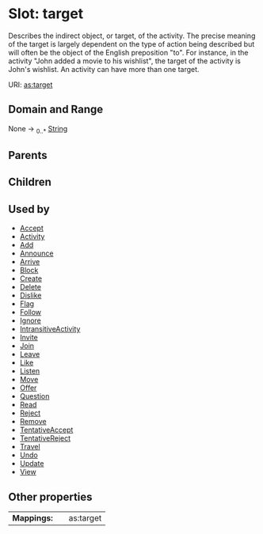 
# Slot: target


Describes the indirect object, or target, of the activity. The precise meaning of the target is largely dependent on the type of action being described but will often be the object of the English preposition "to". For instance, in the activity "John added a movie to his wishlist", the target of the activity is John's wishlist. An activity can have more than one target.

URI: [as:target](http://www.w3.org/ns/activitystreams#target)


## Domain and Range

None &#8594;  <sub>0..\*</sub> [String](types/String.md)

## Parents


## Children


## Used by

 * [Accept](Accept.md)
 * [Activity](Activity.md)
 * [Add](Add.md)
 * [Announce](Announce.md)
 * [Arrive](Arrive.md)
 * [Block](Block.md)
 * [Create](Create.md)
 * [Delete](Delete.md)
 * [Dislike](Dislike.md)
 * [Flag](Flag.md)
 * [Follow](Follow.md)
 * [Ignore](Ignore.md)
 * [IntransitiveActivity](IntransitiveActivity.md)
 * [Invite](Invite.md)
 * [Join](Join.md)
 * [Leave](Leave.md)
 * [Like](Like.md)
 * [Listen](Listen.md)
 * [Move](Move.md)
 * [Offer](Offer.md)
 * [Question](Question.md)
 * [Read](Read.md)
 * [Reject](Reject.md)
 * [Remove](Remove.md)
 * [TentativeAccept](TentativeAccept.md)
 * [TentativeReject](TentativeReject.md)
 * [Travel](Travel.md)
 * [Undo](Undo.md)
 * [Update](Update.md)
 * [View](View.md)

## Other properties

|  |  |  |
| --- | --- | --- |
| **Mappings:** | | as:target |

